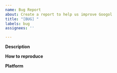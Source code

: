 ```yaml
---
name: Bug Report
about: Create a report to help us improve Googol
title: "[BUG] "
labels: bug
assignees: ''

---
```


**Description**

**How to reproduce**

**Platform**
